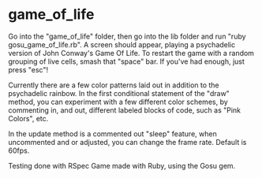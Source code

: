 # game_of_life

Go into the "game_of_life" folder, then go into the lib folder and run "ruby gosu_game_of_life.rb". A screen should appear, playing a psychadelic version of John Conway's Game Of Life. To restart the game with a random grouping of live cells, smash that "space" bar. If you've had enough, just press "esc"!

Currently there are a few color patterns laid out in addition to the psychadelic rainbow. In the first conditional statement of the "draw" method, you can experiment with a few different color schemes, by commenting in, and out, different labeled blocks of code, such as "Pink Colors", etc. 

In the update method is a commented out "sleep" feature, when uncommented and or adjusted, you can change the frame rate. Default is 60fps.

Testing done with RSpec
Game made with Ruby, using the Gosu gem. 

